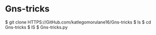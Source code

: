 # Gns-tricks
$ git clone HTTPS://GitHub.com/katlegomorulane16/Gns-tricks
$ ls
$ cd Gns-tricks
$ lS
$ Gns-tricks.py
